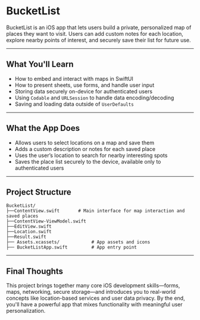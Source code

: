 # BucketList

BucketList is an iOS app that lets users build a private, personalized map of places they want to visit. Users can add custom notes for each location, explore nearby points of interest, and securely save their list for 
future use.

---

## What You'll Learn

* How to embed and interact with maps in SwiftUI
* How to present sheets, use forms, and handle user input
* Storing data securely on-device for authenticated users
* Using `Codable` and `URLSession` to handle data encoding/decoding
* Saving and loading data outside of `UserDefaults`

---

## What the App Does

* Allows users to select locations on a map and save them
* Adds a custom description or notes for each saved place
* Uses the user’s location to search for nearby interesting spots
* Saves the place list securely to the device, available only to authenticated users

---

## Project Structure

```text
BucketList/
├──ContentView.swift       # Main interface for map interaction and saved places
├──ContentView-ViewModel.swift  
├──EditView.swift    
├──Location.swift    
├──Result.swift    
├── Assets.xcassets/            # App assets and icons
├── BucketListApp.swift         # App entry point
```

---

## Final Thoughts

This project brings together many core iOS development skills—forms, maps, networking, secure storage—and introduces you to real-world concepts like location-based services and user data privacy. By the end, you'll have a 
powerful app that mixes functionality with meaningful user personalization.

